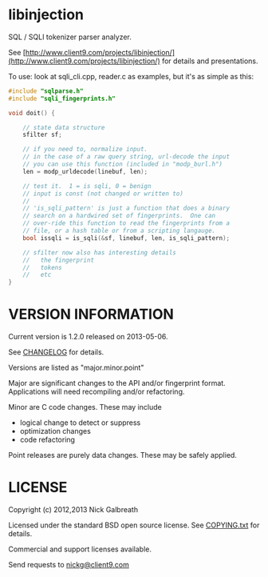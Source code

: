 libinjection
============

SQL / SQLI tokenizer parser analyzer.

See
[http://www.client9.com/projects/libinjection/](http://www.client9.com/projects/libinjection/)
for details and presentations.

To use:
look at sqli_cli.cpp, reader.c as examples, but it's as simple as this:



```c
#include "sqlparse.h"
#include "sqli_fingerprints.h"

void doit() {

    // state data structure
    sfilter sf;

    // if you need to, normalize input.
    // in the case of a raw query string, url-decode the input
    // you can use this function (included in "modp_burl.h")
    len = modp_urldecode(linebuf, len);

    // test it.  1 = is sqli, 0 = benign
    // input is const (not changed or written to)
    //
    // 'is_sqli_pattern' is just a function that does a binary
    // search on a hardwired set of fingerprints.  One can
    // over-ride this function to read the fingerprints from a
    // file, or a hash table or from a scripting langauge.
    bool issqli = is_sqli(&sf, linebuf, len, is_sqli_pattern);

    // sfilter now also has interesting details
    //   the fingerprint
    //   tokens
    //   etc
}
```

VERSION INFORMATION
===================

Current version is 1.2.0 released on 2013-05-06.

See [CHANGELOG](/CHANGELOG.md) for details.

Versions are listed as "major.minor.point"

Major are significant changes to the API and/or fingerprint format.
Applications will need recompiling and/or refactoring.

Minor are C code changes.  These may include
 * logical change to detect or suppress
 * optimization changes
 * code refactoring

Point releases are purely data changes.  These may be safely applied.

LICENSE
=============

Copyright (c) 2012,2013 Nick Galbreath

Licensed under the standard BSD open source license.  See [COPYING.txt](/COPYING.txt) for details.

Commercial and support licenses available.

Send requests to nickg@client9.com

